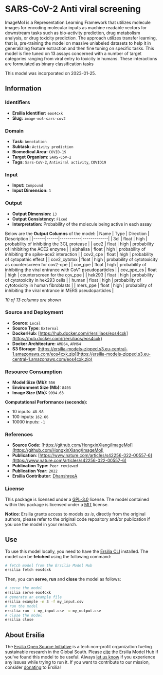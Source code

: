 # SARS-CoV-2 Anti viral screening

ImageMol is a Representation Learning Framework that utilizes molecule images for encoding molecular inputs as machine readable vectors for downstream tasks such as bio-activity prediction, drug metabolism analysis, or drug toxicity prediction. The approach utilizes transfer learning, that is, pre-training the model on massive unlabeled datasets to help it in generalizing feature extraction and then fine tuning on specific tasks. This model is fine tuned on 13 assays concerned with a number of target categories ranging from viral entry to toxicity in humans. These interactions are formulated as binary classification tasks

This model was incorporated on 2023-01-25.


## Information
### Identifiers
- **Ersilia Identifier:** `eos4cxk`
- **Slug:** `image-mol-sars-cov2`

### Domain
- **Task:** `Annotation`
- **Subtask:** `Activity prediction`
- **Biomedical Area:** `COVID-19`
- **Target Organism:** `SARS-CoV-2`
- **Tags:** `Sars-CoV-2`, `Antiviral activity`, `COVID19`

### Input
- **Input:** `Compound`
- **Input Dimension:** `1`

### Output
- **Output Dimension:** `13`
- **Output Consistency:** `Fixed`
- **Interpretation:** Probability of the molecule being active in each assay

Below are the **Output Columns** of the model:
| Name | Type | Direction | Description |
|------|------|-----------|-------------|
| 3cl | float | high | probability of inhibiting the 3CL protease |
| ace2 | float | high | probability of inhibiting the ACE2 enzyme |
| alphalisa | float | high | probability of inhibiting the spike-ace2 interaction |
| cov2_cpe | float | high | probability of cytopathic effect |
| cov2_cytotox | float | high | probability of cytotoxicity as counterscreen for cov2-cpe |
| cov_ppe | float | high | probability of inhibiting the viral entrance with CoV1 pseudoparticles |
| cov_ppe_cs | float | high | counterscreen for the cov_ppe |
| hek293 | float | high | probability of cytotoxicity in hek293 cells |
| human | float | high | probability of cytotoxicity in human fibroblasts |
| mers_ppe | float | high | probability of inhibiting the viral entrance in MERS pseudoparticles |

_10 of 13 columns are shown_
### Source and Deployment
- **Source:** `Local`
- **Source Type:** `External`
- **DockerHub**: [https://hub.docker.com/r/ersiliaos/eos4cxk](https://hub.docker.com/r/ersiliaos/eos4cxk)
- **Docker Architecture:** `AMD64`, `ARM64`
- **S3 Storage**: [https://ersilia-models-zipped.s3.eu-central-1.amazonaws.com/eos4cxk.zip](https://ersilia-models-zipped.s3.eu-central-1.amazonaws.com/eos4cxk.zip)

### Resource Consumption
- **Model Size (Mb):** `556`
- **Environment Size (Mb):** `8403`
- **Image Size (Mb):** `9994.63`

**Computational Performance (seconds):**
- 10 inputs: `48.98`
- 100 inputs: `162.66`
- 10000 inputs: `-1`

### References
- **Source Code**: [https://github.com/HongxinXiang/ImageMol](https://github.com/HongxinXiang/ImageMol)
- **Publication**: [https://www.nature.com/articles/s42256-022-00557-6](https://www.nature.com/articles/s42256-022-00557-6)
- **Publication Type:** `Peer reviewed`
- **Publication Year:** `2022`
- **Ersilia Contributor:** [DhanshreeA](https://github.com/DhanshreeA)

### License
This package is licensed under a [GPL-3.0](https://github.com/ersilia-os/ersilia/blob/master/LICENSE) license. The model contained within this package is licensed under a [MIT](LICENSE) license.

**Notice**: Ersilia grants access to models _as is_, directly from the original authors, please refer to the original code repository and/or publication if you use the model in your research.


## Use
To use this model locally, you need to have the [Ersilia CLI](https://github.com/ersilia-os/ersilia) installed.
The model can be **fetched** using the following command:
```bash
# fetch model from the Ersilia Model Hub
ersilia fetch eos4cxk
```
Then, you can **serve**, **run** and **close** the model as follows:
```bash
# serve the model
ersilia serve eos4cxk
# generate an example file
ersilia example -n 3 -f my_input.csv
# run the model
ersilia run -i my_input.csv -o my_output.csv
# close the model
ersilia close
```

## About Ersilia
The [Ersilia Open Source Initiative](https://ersilia.io) is a tech non-profit organization fueling sustainable research in the Global South.
Please [cite](https://github.com/ersilia-os/ersilia/blob/master/CITATION.cff) the Ersilia Model Hub if you've found this model to be useful. Always [let us know](https://github.com/ersilia-os/ersilia/issues) if you experience any issues while trying to run it.
If you want to contribute to our mission, consider [donating](https://www.ersilia.io/donate) to Ersilia!
